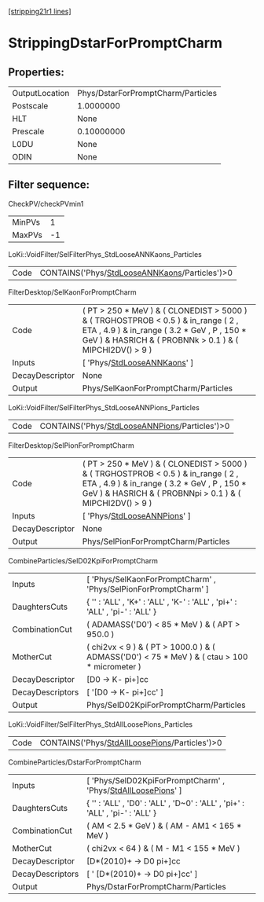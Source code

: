 [[stripping21r1 lines]](./stripping21r1-index)

# StrippingDstarForPromptCharm

## Properties:

|                |                                    |
|----------------|------------------------------------|
| OutputLocation | Phys/DstarForPromptCharm/Particles |
| Postscale      | 1.0000000                          |
| HLT            | None                               |
| Prescale       | 0.10000000                         |
| L0DU           | None                               |
| ODIN           | None                               |

## Filter sequence:

CheckPV/checkPVmin1

|        |     |
|--------|-----|
| MinPVs | 1   |
| MaxPVs | -1  |

LoKi::VoidFilter/SelFilterPhys_StdLooseANNKaons_Particles

|      |                                                                                                    |
|------|----------------------------------------------------------------------------------------------------|
| Code | CONTAINS('Phys/[StdLooseANNKaons](./stripping21r1-commonparticles-stdlooseannkaons)/Particles')\>0 |

FilterDesktop/SelKaonForPromptCharm

|                 |                                                                                                                                                                                                     |
|-----------------|-----------------------------------------------------------------------------------------------------------------------------------------------------------------------------------------------------|
| Code            | ( PT \> 250 \* MeV ) & ( CLONEDIST \> 5000 ) & ( TRGHOSTPROB \< 0.5 ) & in_range ( 2 , ETA , 4.9 ) & in_range ( 3.2 \* GeV , P , 150 \* GeV ) & HASRICH & ( PROBNNk \> 0.1 ) & ( MIPCHI2DV() \> 9 ) |
| Inputs          | [ 'Phys/[StdLooseANNKaons](./stripping21r1-commonparticles-stdlooseannkaons)' ]                                                                                                                   |
| DecayDescriptor | None                                                                                                                                                                                                |
| Output          | Phys/SelKaonForPromptCharm/Particles                                                                                                                                                                |

LoKi::VoidFilter/SelFilterPhys_StdLooseANNPions_Particles

|      |                                                                                                    |
|------|----------------------------------------------------------------------------------------------------|
| Code | CONTAINS('Phys/[StdLooseANNPions](./stripping21r1-commonparticles-stdlooseannpions)/Particles')\>0 |

FilterDesktop/SelPionForPromptCharm

|                 |                                                                                                                                                                                                      |
|-----------------|------------------------------------------------------------------------------------------------------------------------------------------------------------------------------------------------------|
| Code            | ( PT \> 250 \* MeV ) & ( CLONEDIST \> 5000 ) & ( TRGHOSTPROB \< 0.5 ) & in_range ( 2 , ETA , 4.9 ) & in_range ( 3.2 \* GeV , P , 150 \* GeV ) & HASRICH & ( PROBNNpi \> 0.1 ) & ( MIPCHI2DV() \> 9 ) |
| Inputs          | [ 'Phys/[StdLooseANNPions](./stripping21r1-commonparticles-stdlooseannpions)' ]                                                                                                                    |
| DecayDescriptor | None                                                                                                                                                                                                 |
| Output          | Phys/SelPionForPromptCharm/Particles                                                                                                                                                                 |

CombineParticles/SelD02KpiForPromptCharm

|                  |                                                                                                    |
|------------------|----------------------------------------------------------------------------------------------------|
| Inputs           | [ 'Phys/SelKaonForPromptCharm' , 'Phys/SelPionForPromptCharm' ]                                  |
| DaughtersCuts    | { '' : 'ALL' , 'K+' : 'ALL' , 'K-' : 'ALL' , 'pi+' : 'ALL' , 'pi-' : 'ALL' }                       |
| CombinationCut   | ( ADAMASS('D0') \< 85 \* MeV ) & ( APT \> 950.0 )                                                  |
| MotherCut        | ( chi2vx \< 9 ) & ( PT \> 1000.0 ) & ( ADMASS('D0') \< 75 \* MeV ) & ( ctau \> 100 \* micrometer ) |
| DecayDescriptor  | [D0 -\> K- pi+]cc                                                                                |
| DecayDescriptors | [ '[D0 -\> K- pi+]cc' ]                                                                        |
| Output           | Phys/SelD02KpiForPromptCharm/Particles                                                             |

LoKi::VoidFilter/SelFilterPhys_StdAllLoosePions_Particles

|      |                                                                                                    |
|------|----------------------------------------------------------------------------------------------------|
| Code | CONTAINS('Phys/[StdAllLoosePions](./stripping21r1-commonparticles-stdallloosepions)/Particles')\>0 |

CombineParticles/DstarForPromptCharm

|                  |                                                                                                                    |
|------------------|--------------------------------------------------------------------------------------------------------------------|
| Inputs           | [ 'Phys/SelD02KpiForPromptCharm' , 'Phys/[StdAllLoosePions](./stripping21r1-commonparticles-stdallloosepions)' ] |
| DaughtersCuts    | { '' : 'ALL' , 'D0' : 'ALL' , 'D~0' : 'ALL' , 'pi+' : 'ALL' , 'pi-' : 'ALL' }                                      |
| CombinationCut   | ( AM \< 2.5 \* GeV ) & ( AM - AM1 \< 165 \* MeV )                                                                  |
| MotherCut        | ( chi2vx \< 64 ) & ( M - M1 \< 155 \* MeV )                                                                        |
| DecayDescriptor  | [D\*(2010)+ -\> D0 pi+]cc                                                                                        |
| DecayDescriptors | [ ' [D\*(2010)+ -\> D0 pi+]cc' ]                                                                               |
| Output           | Phys/DstarForPromptCharm/Particles                                                                                 |
